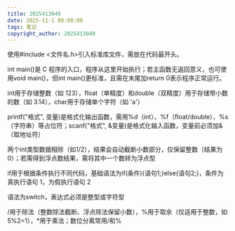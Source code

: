 ```yaml
---
title: 2025413049
date: 2025-11-1 00:00:00
tags: 笔记
copyright_author: 2025413049
---
```



使用#include <文件名.h>引入标准库文件，需放在代码最开头。

int main()是 C 程序的入口，程序从这里开始执行；若主函数无返回意义，也可使用void main()，但int main()更标准，且需在末尾加return 0表示程序正常运行。

int用于存储整数（如 123），float（单精度）和double（双精度）用于存储带小数的数（如 3.14），char用于存储单个字符（如 'a'）

printf("格式", 变量)是格式化输出函数，需用%d（int）、%f（float/double）、%s（字符串）等占位符；scanf("格式", \&变量)是格式化输入函数，变量前必须加\&（取地址符）

两个int类型数据相除（如1/2），结果会自动截断小数部分，仅保留整数（结果为 0）；若需得到浮点数结果，需将其中一个数转为浮点型

if用于根据条件执行不同代码，基础语法为if(条件){语句1;}else{语句2;}，条件为真执行语句 1，为假执行语句 2

语法为switch，表达式必须是整型或字符型

/用于除法（整数除法截断、浮点除法保留小数），%用于取余（仅适用于整数，如5%2=1），\*用于乘法；数位分离常用/和%

